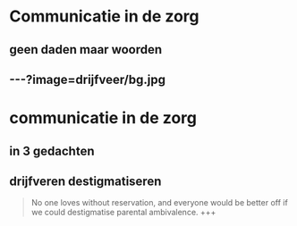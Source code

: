 # Communicatie in de zorg
geen daden maar woorden
---
---?image=drijfveer/bg.jpg
---
# communicatie in de zorg
in 3 gedachten
---
## drijfveren destigmatiseren
> No one loves without reservation, 
> and everyone would be better off 
> if we could destigmatise parental ambivalence.
+++

